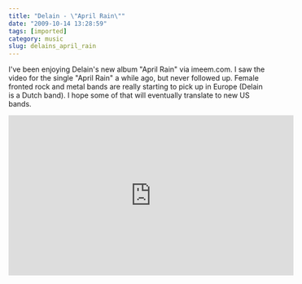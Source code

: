 ```yaml
---
title: "Delain - \"April Rain\""
date: "2009-10-14 13:28:59"
tags: [imported]
category: music
slug: delains_april_rain
---
```


I've been enjoying Delain's new album "April Rain" via imeem.com. I saw the
video for the single "April Rain" a while ago, but never followed up. Female
fronted rock and metal bands are really starting to pick up in Europe (Delain is
a Dutch band). I hope some of that will eventually translate to new US bands.

<iframe width="560" height="315" src="https://www.youtube.com/embed/g-X-9UNu3Nw" frameborder="0" allowfullscreen></iframe>
